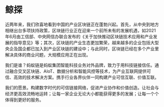 # 

# 鲸探

近两年来，我们欣喜地看到中国的产业区块链正在蓬勃兴起。首先，从中央到地方相继出台多项扶持政策，区块链行业正在迎来一个前所未有的发展机遇，如2021年6月由工信部、中央网信办联合发布的《关于加快推动区块链技术应用和产业发展的指导意见》等；其次，区块链的产业生态更加繁荣，越来越多的企业包括大型央企及国企都已加入到产业区块链的建设中；与此同时，区块链已经在多个产业里解决具体的商业问题，大规模应用正在出现。

我们是谁？蚂蚁链是蚂蚁集团智能科技业务对外品牌，致力于用科技链接信任。通过融合交叉区块链、AIoT、数据分析和智能风控等技术，为产业互联网提供可信、高效的技术解决方案。携手行业各界伙伴一同构建产业可信互联、价值互联。

我们的愿景。构建数字时代的可信链接网络，促进产业协作和价值创造。让社会与经济更高效流畅地运转；让每一家企业无论大小都能获得更多的发展；让每一个个体得到更好的服务。

